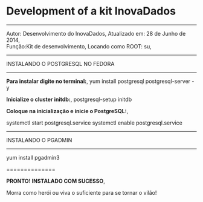 Development of a kit InovaDados
===========
------------------------------------------
Autor: Desenvolvimento do InovaDados,
Atualizado em: 28 de Junho de 2014,	 
Função:Kit de desenvolvimento,
Locando como ROOT: su,
____________________________________________
					  					  
   INSTALANDO O POSTGRESQL NO FEDORA    
____________________________________________								          

<strong>Para instalar digite no terminal:</strong>,
yum install postgresql postgresql-server -y

<strong>Inicialize o cluster initdb:</strong>,
postgresql-setup initdb

<strong>Coloque na inicialização e inicie o PostgreSQL:</strong>,

systemctl start postgresql.service 
systemctl enable postgresql.service

____________________________________________
					  					  
   INSTALANDO O PGADMIN    
____________________________________________

yum install pgadmin3

==============

<strong>PRONTO! INSTALADO COM SUCESSO</strong>,

Morra como herói ou viva o suficiente para se tornar o vilão!
